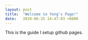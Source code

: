 ```yaml
---
layout: post
title:  "Welcome to Yong's Page!"
date:   2018-06-25 14:47:03 +0800
---
```


This is the guide I setup github pages.

